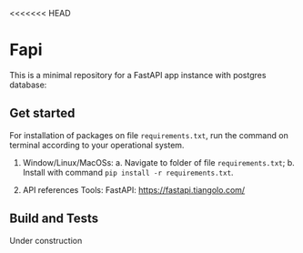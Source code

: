 <<<<<<< HEAD
# Fapi

This is a minimal repository for a FastAPI app instance with postgres database:

## Get started

For installation of packages on file `requirements.txt`, run the command on terminal according to your operational system. 

1. Window/Linux/MacOSs: 
    a. Navigate to folder of file `requirements.txt`; 
    b. Install with command `pip install -r requirements.txt`.

2. API references
    Tools: FastAPI: https://fastapi.tiangolo.com/
    	

## Build and Tests

Under construction